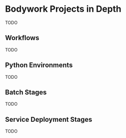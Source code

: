 # Bodywork Projects in Depth

TODO

## Workflows

TODO

## Python Environments

TODO

## Batch Stages

TODO

## Service Deployment Stages

TODO

